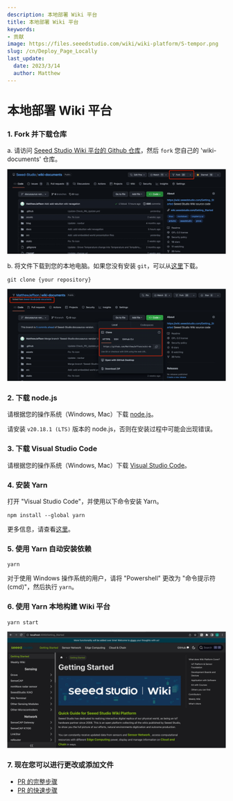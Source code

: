 ```yaml
---
description: 本地部署 Wiki 平台
title: 本地部署 Wiki 平台
keywords:
- 贡献
image: https://files.seeedstudio.com/wiki/wiki-platform/S-tempor.png
slug: /cn/Deploy_Page_Locally
last_update:
  date: 2023/3/14
  author: Matthew
---
```


# 本地部署 Wiki 平台

### 1. Fork 并下载仓库

a. 请访问 [Seeed Studio Wiki 平台的 Github 仓库](https://github.com/Seeed-Studio/wiki-documents/tree/docusaurus-version)，然后 `fork` 您自己的 'wiki-documents' 仓库。

![image1](./1.jpg)

b. 将文件下载到您的本地电脑。如果您没有安装 `git`，可以从[这里](https://git-scm.com/)下载。

```
git clone {your repository}
```

![image2](./2.jpg)

### 2. 下载 node.js

请根据您的操作系统（Windows, Mac）下载 [node.js](https://nodejs.org/en/download/)。

请安装 `v20.18.1 (LTS)` 版本的 node.js，否则在安装过程中可能会出现错误。

### 3. 下载 Visual Studio Code

请根据您的操作系统（Windows, Mac）下载 [Visual Studio Code](https://code.visualstudio.com/Download)。

### 4. 安装 Yarn

打开 "Visual Studio Code"，并使用以下命令安装 Yarn。

```
npm install --global yarn
```

更多信息，请查看[这里](https://classic.yarnpkg.com/lang/en/docs/install/#windows-stable)。

### 5. 使用 Yarn 自动安装依赖

```
yarn
```

对于使用 Windows 操作系统的用户，请将 "Powershell" 更改为 "命令提示符(cmd)"，然后执行 `yarn`。

### 6. 使用 Yarn 本地构建 Wiki 平台

```
yarn start
```

![image3](./3.jpg)

### 7. 现在您可以进行更改或添加文件

- [PR 的完整步骤](/cn/full_steps_pull_request)
- [PR 的快速步骤](/cn/quick_pull_request)